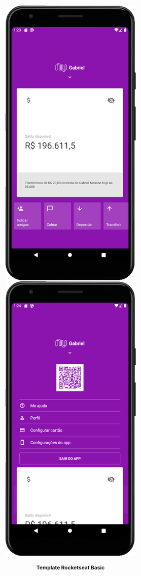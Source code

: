 <p align="center">
  <a href="https://github.com/gmass0n/nubank">
    <img src="./.github/nubank_main.png" alt="Main">
    <img src="./.github/nubank_menu.png" alt="Main">
  </a>

  <h3 align="center">Template Rocketseat Basic</h3>
</p>

